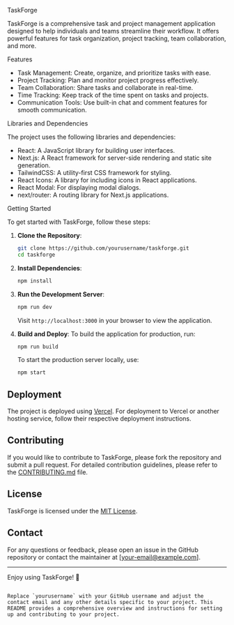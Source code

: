 TaskForge

TaskForge is a comprehensive task and project management application designed to help individuals and teams streamline their workflow. It offers powerful features for task organization, project tracking, team collaboration, and more.

Features

- Task Management: Create, organize, and prioritize tasks with ease.
- Project Tracking: Plan and monitor project progress effectively.
- Team Collaboration: Share tasks and collaborate in real-time.
- Time Tracking: Keep track of the time spent on tasks and projects.
- Communication Tools: Use built-in chat and comment features for smooth communication.

Libraries and Dependencies

The project uses the following libraries and dependencies:

- React: A JavaScript library for building user interfaces.
- Next.js: A React framework for server-side rendering and static site generation.
- TailwindCSS: A utility-first CSS framework for styling.
- React Icons: A library for including icons in React applications.
- React Modal: For displaying modal dialogs.
- next/router: A routing library for Next.js applications.

Getting Started

To get started with TaskForge, follow these steps:

1. **Clone the Repository**:
   ```bash
   git clone https://github.com/yourusername/taskforge.git
   cd taskforge
   ```

2. **Install Dependencies**:
   ```bash
   npm install
   ```

3. **Run the Development Server**:
   ```bash
   npm run dev
   ```

   Visit `http://localhost:3000` in your browser to view the application.

4. **Build and Deploy**:
   To build the application for production, run:
   ```bash
   npm run build
   ```

   To start the production server locally, use:
   ```bash
   npm start
   ```

## Deployment

The project is deployed using [Vercel](https://vercel.com). For deployment to Vercel or another hosting service, follow their respective deployment instructions.

## Contributing

If you would like to contribute to TaskForge, please fork the repository and submit a pull request. For detailed contribution guidelines, please refer to the [CONTRIBUTING.md](CONTRIBUTING.md) file.

## License

TaskForge is licensed under the [MIT License](LICENSE).

## Contact

For any questions or feedback, please open an issue in the GitHub repository or contact the maintainer at [your-email@example.com].

---

Enjoy using TaskForge! 🚀
```

Replace `yourusername` with your GitHub username and adjust the contact email and any other details specific to your project. This README provides a comprehensive overview and instructions for setting up and contributing to your project.
